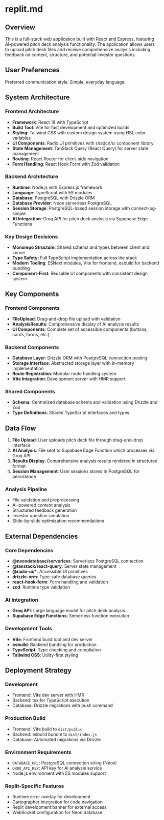 # replit.md

## Overview

This is a full-stack web application built with React and Express, featuring AI-powered pitch deck analysis functionality. The application allows users to upload pitch deck files and receive comprehensive analysis including feedback on content, structure, and potential investor questions.

## User Preferences

Preferred communication style: Simple, everyday language.

## System Architecture

### Frontend Architecture
- **Framework**: React 18 with TypeScript
- **Build Tool**: Vite for fast development and optimized builds
- **Styling**: Tailwind CSS with custom design system using HSL color variables
- **UI Components**: Radix UI primitives with shadcn/ui component library
- **State Management**: TanStack Query (React Query) for server state management
- **Routing**: React Router for client-side navigation
- **Form Handling**: React Hook Form with Zod validation

### Backend Architecture
- **Runtime**: Node.js with Express.js framework
- **Language**: TypeScript with ES modules
- **Database**: PostgreSQL with Drizzle ORM
- **Database Provider**: Neon serverless PostgreSQL
- **Session Storage**: PostgreSQL-based session storage with connect-pg-simple
- **AI Integration**: Groq API for pitch deck analysis via Supabase Edge Functions

### Key Design Decisions
- **Monorepo Structure**: Shared schema and types between client and server
- **Type Safety**: Full TypeScript implementation across the stack
- **Modern Tooling**: ESNext modules, Vite for frontend, esbuild for backend bundling
- **Component-First**: Reusable UI components with consistent design system

## Key Components

### Frontend Components
- **FileUpload**: Drag-and-drop file upload with validation
- **AnalysisResults**: Comprehensive display of AI analysis results
- **UI Components**: Complete set of accessible components (buttons, cards, forms, etc.)

### Backend Components
- **Database Layer**: Drizzle ORM with PostgreSQL connection pooling
- **Storage Interface**: Abstracted storage layer with in-memory implementation
- **Route Registration**: Modular route handling system
- **Vite Integration**: Development server with HMR support

### Shared Components
- **Schema**: Centralized database schema and validation using Drizzle and Zod
- **Type Definitions**: Shared TypeScript interfaces and types

## Data Flow

1. **File Upload**: User uploads pitch deck file through drag-and-drop interface
2. **AI Analysis**: File sent to Supabase Edge Function which processes via Groq API
3. **Results Display**: Comprehensive analysis results rendered in structured format
4. **Session Management**: User sessions stored in PostgreSQL for persistence

### Analysis Pipeline
- File validation and preprocessing
- AI-powered content analysis
- Structured feedback generation
- Investor question simulation
- Slide-by-slide optimization recommendations

## External Dependencies

### Core Dependencies
- **@neondatabase/serverless**: Serverless PostgreSQL connection
- **@tanstack/react-query**: Server state management
- **@radix-ui/***: Accessible UI primitives
- **drizzle-orm**: Type-safe database queries
- **react-hook-form**: Form handling and validation
- **zod**: Runtime type validation

### AI Integration
- **Groq API**: Large language model for pitch deck analysis
- **Supabase Edge Functions**: Serverless function execution

### Development Tools
- **Vite**: Frontend build tool and dev server
- **esbuild**: Backend bundling for production
- **TypeScript**: Type checking and compilation
- **Tailwind CSS**: Utility-first styling

## Deployment Strategy

### Development
- Frontend: Vite dev server with HMR
- Backend: tsx for TypeScript execution
- Database: Drizzle migrations with push command

### Production Build
- Frontend: Vite build to `dist/public`
- Backend: esbuild bundle to `dist/index.js`
- Database: Automated migrations via Drizzle

### Environment Requirements
- `DATABASE_URL`: PostgreSQL connection string (Neon)
- `GROQ_API_KEY`: API key for AI analysis service
- Node.js environment with ES modules support

### Replit-Specific Features
- Runtime error overlay for development
- Cartographer integration for code navigation
- Replit development banner for external access
- WebSocket configuration for Neon database